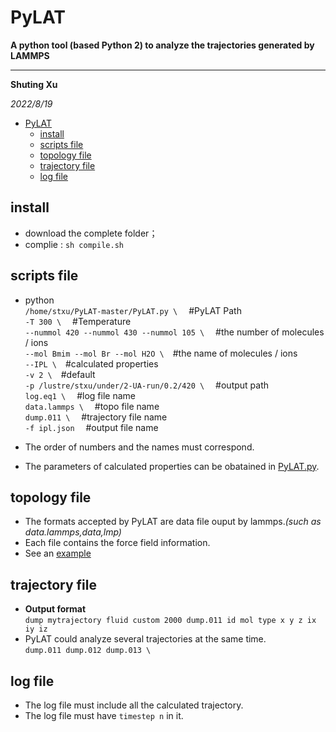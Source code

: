 # PyLAT

**A python tool (based Python 2) to analyze the trajectories generated by LAMMPS**

---

**Shuting Xu**

*2022/8/19*

- [PyLAT](https://github.com/MaginnGroup/PyLAT)
  - [install](#install)
  - [scripts file](#scripts-file)
  - [topology file](#topology-file)
  - [trajectory file](#trajectory-file)
  - [log file](#log-file)

## install

* download the complete folder；
* complie : `sh compile.sh`

## scripts file

* python  \
`/home/stxu/PyLAT-master/PyLAT.py \`&emsp; #PyLAT Path          
`-T 300 \`&emsp; #Temperature   
`--nummol 420 --nummol 430 --nummol 105 \`&emsp; #the number of molecules / ions  
`--mol Bmim --mol Br --mol H2O \`&emsp;#the name of molecules / ions  
`--IPL \`&emsp;#calculated properties    
`-v 2 \`&emsp;#default   
`-p /lustre/stxu/under/2-UA-run/0.2/420 \`&emsp; #output path   
`log.eq1 \`&emsp; #log file name   
`data.lammps \`&emsp; #topo file name   
`dump.011 \`&emsp; #trajectory file name  
`-f ipl.json`&emsp; #output file name

* The order of numbers and the names must correspond.
* The parameters of calculated properties can be obatained in [PyLAT.py](https://gitee.com/yliu3803/MolSimulX/tree/master/postprocess/PyLAT/PyLAT.py).

## topology file

* The formats accepted by PyLAT are data file ouput by lammps.*(such as data.lammps,data,lmp)*
* Each file contains the force field information.
* See an [example](https://gitee.com/yliu3803/MolSimulX/blob/master/example_water_between_two_walls/data.lmp)

## trajectory file

* **Output format**\
 `dump mytrajectory fluid custom 2000 dump.011 id mol type x y z ix iy iz`
* PyLAT could analyze several trajectories at the same time.   
`dump.011 dump.012 dump.013 \`


## log file

* The log file must include all the calculated trajectory.
* The log file must have `timestep n` in it.